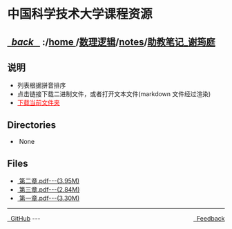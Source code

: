 
<!--
<head>
    <meta http-equiv="content-type" content="text/html; charset=utf-8">
    <title> 中国科学技术大学课程资源</title>
</head>
-->
# 中国科学技术大学课程资源

<div>
  <h2>
    <a href="../index.html">&nbsp;&nbsp;<i class="fa fa-level-up">back </i>&nbsp;&nbsp;</a>
    :/<a href="../../../index.html">home <i class="fa fa-home"></i></a>/<a href="../../index.html">数理逻辑</a>/<a href="../index.html">notes</a>/<a href="index.html">助教笔记_谢筠庭</a>
  </h2>
</div>

## 说明
- 列表根据拼音排序
- 点击链接下载二进制文件，或者打开文本文件(markdown 文件经过渲染)
- <a href="http://downgit.zhoudaxiaa.com/#/home?url=https://github.com/USTC-Resource/USTC-Course/tree/master/数理逻辑/notes/助教笔记_谢筠庭" style="color:red;text-decoration:underline;" target="_black">下载当前文件夹</a>

## Directories
<ul><li><i class="fa fa-meh-o"></i>&nbsp;None</li></ul>

## Files
<ul><li><a href="https://raw.githubusercontent.com/USTC-Resource/USTC-Course/master/数理逻辑/notes/助教笔记_谢筠庭/第二章.pdf"><i class="fa fa-file-pdf-o"></i>&nbsp;第二章.pdf---(3.95M)</a></li>
<li><a href="https://raw.githubusercontent.com/USTC-Resource/USTC-Course/master/数理逻辑/notes/助教笔记_谢筠庭/第三章.pdf"><i class="fa fa-file-pdf-o"></i>&nbsp;第三章.pdf---(2.84M)</a></li>
<li><a href="https://raw.githubusercontent.com/USTC-Resource/USTC-Course/master/数理逻辑/notes/助教笔记_谢筠庭/第一章.pdf"><i class="fa fa-file-pdf-o"></i>&nbsp;第一章.pdf---(3.30M)</a></li></ul>

---
<div style="text-decration:underline;display:inline">
  <a href="https://github.com/USTC-Resource/USTC-Course.git" target="_blank" rel="external"><i class="fa fa-github"></i>&nbsp; GitHub</a>
  <a href="mailto:&#122;huheqin1@gmail?subject=反馈与建议" style="float:right" target="_blank" rel="external"><i class="fa fa-envelope"></i>&nbsp; Feedback</a>
</div>
---


